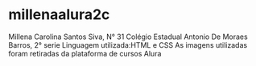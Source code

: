 # millenaalura2c
Millena Carolina Santos Siva, N° 31
Colégio Estadual Antonio De Moraes Barros, 2° serie
Linguagem utilizada:HTML e CSS
As imagens utilizadas foram retiradas da plataforma de cursos Alura
